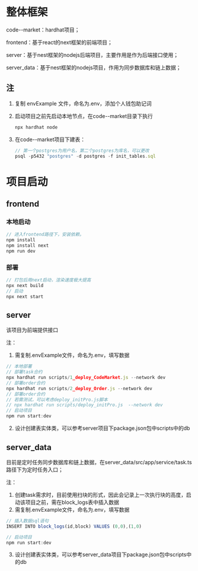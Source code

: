 # 整体框架

code--market：hardhat项目；

frontend：基于react的next框架的前端项目；

server：基于nest框架的nodejs后端项目，主要作用是作为后端接口使用；

server_data：基于nest框架的nodejs项目，作用为同步数据库和链上数据；

## 注

1. 复制 envExample 文件，命名为.env，添加个人钱包助记词

2. 启动项目之前先启动本地节点，在code--market目录下执行

   ```js
   npx hardhat node
   ```


3. 在code--market项目下建表：

   ```js
   // 第一个postgres为用户名，第二个postgres为库名，可以更改
   psql -p5432 "postgres" -d postgres -f init_tables.sql
   ```


# 项目启动

##  frontend

### 本地启动
```js
// 进入frontend路径下，安装依赖。
npm install
npm install next
npm run dev
```

### 部署
```js
// 打包后用next启动，渲染速度极大提高
npx next build
// 启动
npx next start
```

## server

该项目为前端提供接口

注：

1. 需复制.envExample文件，命名为.env，填写数据

```js
// 本地部署
// 部署task合约
npx hardhat run scripts/1_deploy_CodeMarket.js --network dev
// 部署order合约
npx hardhat run scripts/2_deploy_Order.js --network dev
// 部署order合约
// 若需测试，可以考虑deploy_initPro.js脚本
// npx hardhat run scripts/deploy_initPro.js  --network dev
// 启动项目
npm run start:dev
```

2. 设计创建表实体类，可以参考server项目下package.json包中scripts中的db

## server_data

目前是定时任务同步数据库和链上数据，在server_data/src/app/service/task.ts路径下为定时任务入口；

注：

1. 创建task需求时，目前使用扫块的形式，因此会记录上一次执行块的高度，启动该项目之前，需在block_logs表中插入数据
2. 需复制.envExample文件，命名为.env，填写数据

```js
// 插入数据sql语句
INSERT INTO block_logs(id,block) VALUES (0,0),(1,0)

// 启动项目
npm run start:dev
```

3. 设计创建表实体类，可以参考server_data项目下package.json包中scripts中的db
